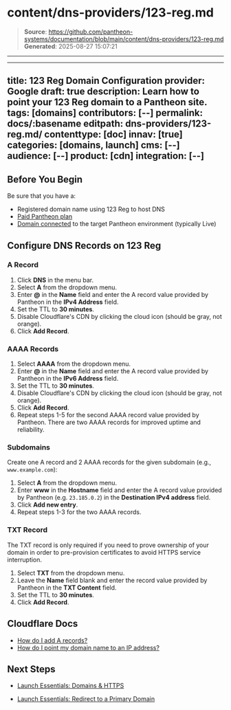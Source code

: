 # content/dns-providers/123-reg.md

> **Source**: https://github.com/pantheon-systems/documentation/blob/main/content/dns-providers/123-reg.md
> **Generated**: 2025-08-27 15:07:21

---

---
title: 123 Reg Domain Configuration
provider: Google
draft: true
description: Learn how to point your 123 Reg domain to a Pantheon site.
tags: [domains]
contributors: [--]
permalink: docs/:basename
editpath: dns-providers/123-reg.md/
contenttype: [doc]
innav: [true]
categories: [domains, launch]
cms: [--]
audience: [--]
product: [cdn]
integration: [--]
---
## Before You Begin
Be sure that you have a:


- Registered domain name using 123 Reg to host DNS
- [Paid Pantheon plan](/guides/launch/plans)
- [Domain connected](/guides/launch/domains) to the target Pantheon environment (typically Live)

## Configure DNS Records on 123 Reg

### A Record
1. Click **DNS** in the menu bar.
2. Select **A** from the dropdown menu.
4. Enter **@** in the **Name** field and enter the A record value provided by Pantheon in the **IPv4 Address** field.
5. Set the TTL to **30 minutes**.
6. Disable Cloudflare's CDN by clicking the cloud icon (should be gray, not orange).
6. Click **Add Record**.

### AAAA Records
1. Select **AAAA** from the dropdown menu.
2. Enter **@** in the **Name** field and enter the A record value provided by Pantheon in the **IPv6 Address** field.
3. Set the TTL to **30 minutes**.
4. Disable Cloudflare's CDN by clicking the cloud icon (should be gray, not orange).
5. Click **Add Record**.
6. Repeat steps 1-5 for the second AAAA record value provided by Pantheon. There are two AAAA records for improved uptime and reliability.

### Subdomains
Create one A record and 2 AAAA records for the given subdomain (e.g., `www.example.com`):

1. Select **A** from the dropdown menu.
2. Enter **www** in the **Hostname** field and enter the A record value provided by Pantheon (e.g. `23.185.0.2`) in the **Destination IPv4 address** field.
3. Click **Add new entry**.
4. Repeat steps 1-3 for the two AAAA records.

### TXT Record
The TXT record is only required if you need to prove ownership of your domain in order to pre-provision certificates to avoid HTTPS service interruption.

1. Select **TXT** from the dropdown menu.
2. Leave the **Name** field blank and enter the record value provided by Pantheon in the **TXT Content** field.
3. Set the TTL to **30 minutes**.
4. Click **Add Record**.

## Cloudflare Docs

* [How do I add A records?](https://support.cloudflare.com/hc/en-us/articles/200169096-How-do-I-add-A-records-)
* [How do I point my domain name to an IP address?](https://www.123-reg.co.uk/support/domains/how-do-i-point-my-domain-name-to-an-ip-address/)

## Next Steps

* [Launch Essentials: Domains & HTTPS](/guides/launch/domains)

* [Launch Essentials: Redirect to a Primary Domain](/guides/launch/redirects)
